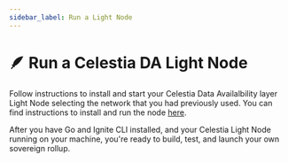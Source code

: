 ```yaml
---
sidebar_label: Run a Light Node
---
```


# 🪶 Run a Celestia DA Light Node

Follow instructions to install and start your Celestia Data Availalbility
layer Light Node selecting the network that you had previously used. You can
find instructions to install and run the node [here](/nodes/light-node.mdx/).

After you have Go and Ignite CLI installed, and your Celestia Light
Node running on your machine, you're ready to build, test, and launch your own
sovereign rollup.
